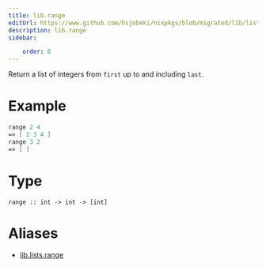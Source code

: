 ```yaml
---
title: lib.range
editUrl: https://www.github.com/hsjobeki/nixpkgs/blob/migrated/lib/lists.nix#L505C5
description: lib.range
sidebar:

    order: 8
---
```


Return a list of integers from `first` up to and including `last`.

# Example

```nix
range 2 4
=> [ 2 3 4 ]
range 3 2
=> [ ]
```

# Type

```
range :: int -> int -> [int]
```


# Aliases

- [lib.lists.range](/nix-doc-comments/reference/lib/lists/lib-lists-range)



